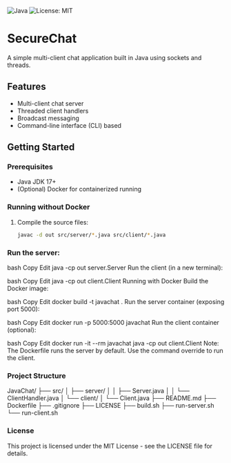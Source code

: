 ![Java](https://img.shields.io/badge/language-Java-blue.svg)
![License: MIT](https://img.shields.io/badge/License-MIT-yellow.svg)

# SecureChat

A simple multi-client chat application built in Java using sockets and threads.

## Features

- Multi-client chat server
- Threaded client handlers
- Broadcast messaging
- Command-line interface (CLI) based

## Getting Started

### Prerequisites

- Java JDK 17+
- (Optional) Docker for containerized running

### Running without Docker

1. Compile the source files:

   ```bash
   javac -d out src/server/*.java src/client/*.java
### Run the server:

bash
Copy
Edit
java -cp out server.Server
Run the client (in a new terminal):

bash
Copy
Edit
java -cp out client.Client
Running with Docker
Build the Docker image:

bash
Copy
Edit
docker build -t javachat .
Run the server container (exposing port 5000):

bash
Copy
Edit
docker run -p 5000:5000 javachat
Run the client container (optional):

bash
Copy
Edit
docker run -it --rm javachat java -cp out client.Client
Note: The Dockerfile runs the server by default. Use the command override to run the client.

### Project Structure

JavaChat/
├── src/
│ ├── server/
│ │ ├── Server.java
│ │ └── ClientHandler.java
│ └── client/
│ └── Client.java
├── README.md
├── Dockerfile
├── .gitignore
├── LICENSE
├── build.sh
├── run-server.sh
└── run-client.sh
### License
This project is licensed under the MIT License - see the LICENSE file for details.
